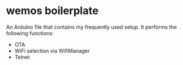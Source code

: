 # wemos boilerplate

An Arduino file that contains my frequently used setup.
It performs the following functions:

- OTA
- WiFi selection via WifiManager
- Telnet

